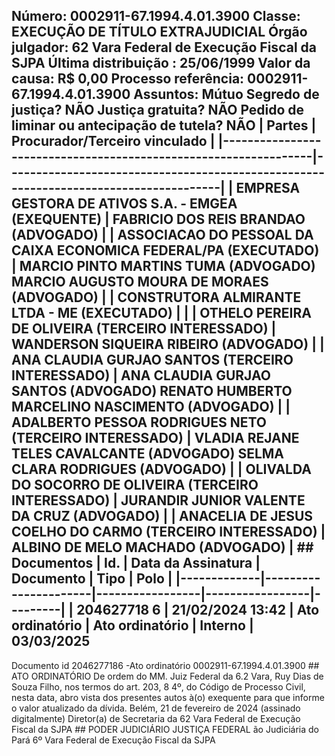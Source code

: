 ## Número: 0002911-67.1994.4.01.3900 Classe: EXECUÇÃO DE TÍTULO EXTRAJUDICIAL Órgão julgador: 62 Vara Federal de Execução Fiscal da SJPA Última distribuição : 25/06/1999 Valor da causa: R$ 0,00 Processo referência: 0002911-67.1994.4.01.3900 Assuntos: Mútuo Segredo de justiça? NÃO Justiça gratuita? NÃO Pedido de liminar ou antecipação de tutela? NÃO | Partes | Procurador/Terceiro vinculado | |-----------------------------------------------------------------|--------------------------------------------------------------------------------------| | EMPRESA GESTORA DE ATIVOS S.A. - EMGEA (EXEQUENTE) | FABRICIO DOS REIS BRANDAO (ADVOGADO) | | ASSOCIACAO DO PESSOAL DA CAIXA ECONOMICA FEDERAL/PA (EXECUTADO) | MARCIO PINTO MARTINS TUMA (ADVOGADO) MARCIO AUGUSTO MOURA DE MORAES (ADVOGADO) | | CONSTRUTORA ALMIRANTE LTDA - ME (EXECUTADO) | | | OTHELO PEREIRA DE OLIVEIRA (TERCEIRO INTERESSADO) | WANDERSON SIQUEIRA RIBEIRO (ADVOGADO) | | ANA CLAUDIA GURJAO SANTOS (TERCEIRO INTERESSADO) | ANA CLAUDIA GURJAO SANTOS (ADVOGADO) RENATO HUMBERTO MARCELINO NASCIMENTO (ADVOGADO) | | ADALBERTO PESSOA RODRIGUES NETO (TERCEIRO INTERESSADO) | VLADIA REJANE TELES CAVALCANTE (ADVOGADO) SELMA CLARA RODRIGUES (ADVOGADO) | | OLIVALDA DO SOCORRO DE OLIVEIRA (TERCEIRO INTERESSADO) | JURANDIR JUNIOR VALENTE DA CRUZ (ADVOGADO) | | ANACELIA DE JESUS COELHO DO CARMO (TERCEIRO INTERESSADO) | ALBINO DE MELO MACHADO (ADVOGADO) | ## Documentos | Id. | Data da Assinatura | Documento | Tipo | Polo | |-------------|----------------------|-----------------|-----------------|---------| | 204627718 6 | 21/02/2024 13:42 | Ato ordinatório | Ato ordinatório | Interno | 03/03/2025

Documento id 2046277186 -Ato ordinatório 0002911-67.1994.4.01.3900 ## ATO ORDINATÓRIO De ordem do MM. Juiz Federal da 6.2 Vara, Ruy Dias de Souza Filho, nos termos do art. 203, 8 4º, do Código de Processo Civil, nesta data, abro vista dos presentes autos à(o) exequente para que informe o valor atualizado da dívida. Belém, 21 de fevereiro de 2024 (assinado digitalmente) Diretor(a) de Secretaria da 62 Vara Federal de Execução Fiscal da SJPA ## PODER JUDICIÁRIO JUSTIÇA FEDERAL ão Judiciária do Pará 6º Vara Federal de Execução Fiscal da SJPA

